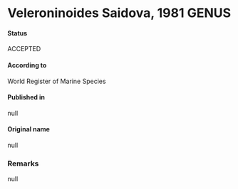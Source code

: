 Veleroninoides Saidova, 1981 GENUS
=======

#### Status
ACCEPTED

#### According to
World Register of Marine Species

#### Published in
null

#### Original name
null

### Remarks
null